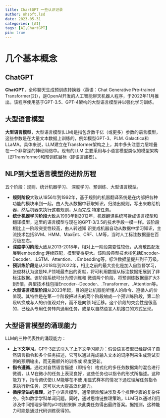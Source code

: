 ```yaml
---
title: ChartGPT 一些认识记录
author: nhsoft.lsd
date: 2023-05-31
categories: [AI]
tags: [AI,ChartGPT]
pin: true
---
```


# 几个基本概念

## ChatGPT
**ChatGPT**，全称聊天生成预训练转换器（英语：Chat Generative Pre-trained Transformer[2]），是OpenAI开发的人工智能聊天机器人程序，于2022年11月推出。该程序使用基于GPT-3.5、GPT-4架构的大型语言模型并以强化学习训练。

## 大型语言模型
**大型语言模型**，大型语言模型(LLM)是指包含数千亿（或更多）参数的语言模型，这些参数是在大量文本数据上训练的，例如模型GPT-3、PLM.
Galactica和LLaMA。具体来说，LLM建立在Transformer架构之上，其中多头注意力层堆叠在一个非常深的神经网络中。现有的LLM
主要采用与小语言模型类似的模型架构（即Transformer)和预训练目标（即语言建模）。

## NLP到大型语言模型的进阶历程

五个阶段：规则、统计机器学习、 深度学习、预训练、大型语言模型。

* **规则阶段**大致从1956年到1992年，基于规则的机器翻译系统是在内部把各种功能的模块串到一起，由人先从数据中获取知识，归纳出规则，写出来教给机器，然后机器来执行这套规则，从而完成
特定任务。
* **统计机器学习阶段**大致从1993年到2012年，机器翻译系统可拆成语言模型和翻译模型，这里的语言模型与现在的GPT-3/3.5的技术手段一模一样。该阶段相比上一阶段突变性较高，由人转述知
识变成机器自动从数据中学习知识，主流技术包括SVM、HMM、MaxEnt、CRF、LM等，当时人工标注数据量在百万级左右。
* **深度学习阶段**大致从2013-2018年，相对上一阶段突变性较低，从离散匹配发展到embedding:连续匹配，模型变得更大。该阶段典型技术栈包括Encoder-Decoder、.LSTM、Attention、.
Embedding等，标注数据量提升到千万级。
* **预训练阶段**是从2018年到2022年，相比之前的最大变化是加入自监督学习，张俊林认为这是NLP领域最杰出的贡献，将可利用数据从标注数据拓展到了非标注数据。该阶段系统可分为预训练和
微调两个阶段，将预训练数据量扩大3到5倍，典型技术栈包括Encoder--Decoder、.Transformer、.Attention等。
* **大型语言模型阶段**从2023年起，目的是让机器能听懂人的命令、遵循人的价值观。其特性是在第一个阶段把过去的两个阶段缩成一个预训练阶段，第二阶段转换成与人的价值观对齐，而不是向领
域迁移。这个阶段的突变性是很高的，已经从专用任务转向通用任务，或是以自然语言人机接口的方式呈现。

## 大型语言模型的涌现能力
LLM的三种代表性的涌现能力：
* **上下文学习**。GPT-3正式引入了上下文学习能力：假设语言模型已经提供了自然语言指令和多个任务描述，它可以通过完成输入文本的词序列来生成测试实例的预期输出，而无需额外的训练或
  梯度更新。
* **指令遵循**。通过对自然语言描述（即指令）格式化的多任务数据集的混合进行微调，LLM在微小的任务上表现良好，这些任务也以指令的形式所描述。这种能力下，指令调优使LLM能够在不使
  用显式样本的情况下通过理解任务指令来执行新任务，这可以大大提高泛化能力。
* **循序渐进的推理**。对于小语言模型，通常很难解决涉及多个推理步骤的复杂任务，例如数学学科单词问题。同时，通过思维链推理策略，LLM可以通过利用涉及中间推理步骤的pOt机制来解
  决此类任务得出最终答案。据推测，这种能力可能是通过代码训练获得的。

